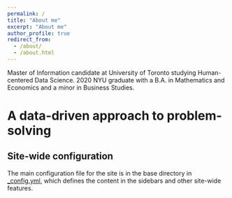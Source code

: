 ```yaml
---
permalink: /
title: "About me"
excerpt: "About me"
author_profile: true
redirect_from: 
  - /about/
  - /about.html
---
```


Master of Information candidate at University of Toronto studying Human-centered Data Science. 2020 NYU graduate with a B.A. in Mathematics and Economics and a minor in Business Studies.

A data-driven approach to problem-solving
======


Site-wide configuration
------
The main configuration file for the site is in the base directory in [_config.yml](https://github.com/academicpages/academicpages.github.io/blob/master/_config.yml), which defines the content in the sidebars and other site-wide features. 

